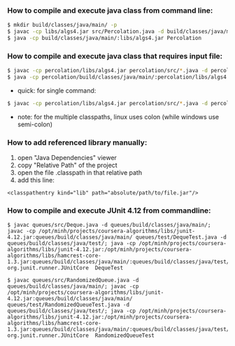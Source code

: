 ### How to compile and execute java class from command line:

```bash
$ mkdir build/classes/java/main/ -p
$ javac -cp libs/algs4.jar src/Percolation.java -d build/classes/java/main/
$ java -cp build/classes/java/main/:libs/algs4.jar Percolation
```

### How to compile and execute java class that requires input file:

```bash
$ javac -cp percolation/libs/algs4.jar percolation/src/*.java -d percolation/build/classes/java/main/
$ java -cp percolation/build/classes/java/main/:percolation/libs/algs4.jar UnionFind < percolation/test-set/tinyUF
```

* quick: for single command:
```bash
$ javac -cp percolation/libs/algs4.jar percolation/src/*.java -d percolation/build/classes/java/main/; java -cp percolation/build/classes/java/main/:percolation/libs/algs4.jar UnionFind < percolation/test-set/tinyUF
```
* note: for the multiple classpaths, linux uses colon (while windows use semi-colon)

### How to add referenced library manually:
1. open "Java Dependencies" viewer
2. copy "Relative Path" of the project
3. open the file .classpath in that relative path
4. add this line:
```
<classpathentry kind="lib" path="absolute/path/to/file.jar"/>
```

### How to compile and execute JUnit 4.12 from commandline:
```
$ javac queues/src/Deque.java -d queues/build/classes/java/main/; javac -cp /opt/minh/projects/coursera-algorithms/libs/junit-4.12.jar:queues/build/classes/java/main/ queues/test/DequeTest.java -d queues/build/classes/java/test/; java -cp /opt/minh/projects/coursera-algorithms/libs/junit-4.12.jar:/opt/minh/projects/coursera-algorithms/libs/hamcrest-core-1.3.jar:queues/build/classes/java/main/:queues/build/classes/java/test/ org.junit.runner.JUnitCore  DequeTest

$ javac queues/src/RandomizedQueue.java -d queues/build/classes/java/main/; javac -cp /opt/minh/projects/coursera-algorithms/libs/junit-4.12.jar:queues/build/classes/java/main/ queues/test/RandomizedQueueTest.java -d queues/build/classes/java/test/; java -cp /opt/minh/projects/coursera-algorithms/libs/junit-4.12.jar:/opt/minh/projects/coursera-algorithms/libs/hamcrest-core-1.3.jar:queues/build/classes/java/main/:queues/build/classes/java/test/ org.junit.runner.JUnitCore  RandomizedQueueTest
```

